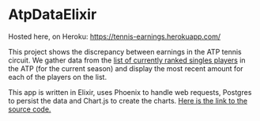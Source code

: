 # AtpDataElixir

Hosted here, on Heroku:
https://tennis-earnings.herokuapp.com/

This project shows the discrepancy between earnings in the ATP tennis
circuit.  We gather data from the <a target="_blank"
href="http://www.atpworldtour.com/en/rankings/singles"> list of currently
ranked singles players</a> in the ATP (for the current season) and
display the most recent amount for each of the players on the list.

This app is written in Elixir, uses Phoenix to handle web requests,
Postgres to persist the data and Chart.js to create the charts.  <a
target="_blank"
href="https://github.com/pdgonzalez872/atp_data_elixir">Here is the link
to the source code.</a>
